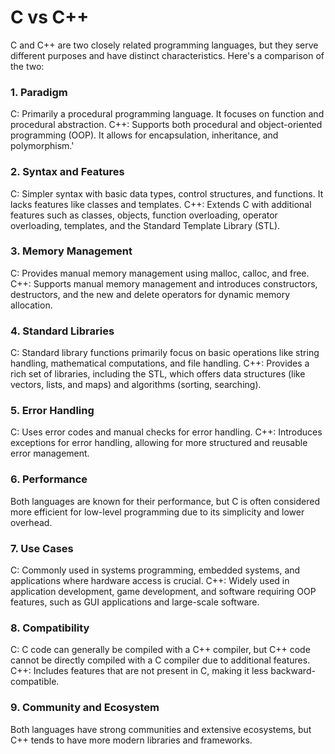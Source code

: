 # C vs C++
C and C++ are two closely related programming languages, but they serve different purposes and have distinct characteristics. Here's a comparison of the two:

### 1. Paradigm
C: Primarily a procedural programming language. It focuses on function and procedural abstraction.
C++: Supports both procedural and object-oriented programming (OOP). It allows for encapsulation, inheritance, and polymorphism.'

### 2. Syntax and Features
C: Simpler syntax with basic data types, control structures, and functions. It lacks features like classes and templates.
C++: Extends C with additional features such as classes, objects, function overloading, operator overloading, templates, and the Standard Template Library (STL).

### 3. Memory Management
C: Provides manual memory management using malloc, calloc, and free.
C++: Supports manual memory management and introduces constructors, destructors, and the new and delete operators for dynamic memory allocation.

### 4. Standard Libraries
C: Standard library functions primarily focus on basic operations like string handling, mathematical computations, and file handling.
C++: Provides a rich set of libraries, including the STL, which offers data structures (like vectors, lists, and maps) and algorithms (sorting, searching).

### 5. Error Handling
C: Uses error codes and manual checks for error handling.
C++: Introduces exceptions for error handling, allowing for more structured and reusable error management.

### 6. Performance
Both languages are known for their performance, but C is often considered more efficient for low-level programming due to its simplicity and lower overhead.

### 7. Use Cases
C: Commonly used in systems programming, embedded systems, and applications where hardware access is crucial.
C++: Widely used in application development, game development, and software requiring OOP features, such as GUI applications and large-scale software.

### 8. Compatibility
C: C code can generally be compiled with a C++ compiler, but C++ code cannot be directly compiled with a C compiler due to additional features.
C++: Includes features that are not present in C, making it less backward-compatible.

### 9. Community and Ecosystem
Both languages have strong communities and extensive ecosystems, but C++ tends to have more modern libraries and frameworks.
